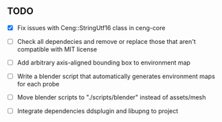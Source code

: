 TODO
------------------------------------------

- [X] Fix issues with Ceng::StringUtf16 class in ceng-core

- [ ] Check all dependecies and remove or replace 
      those that aren't compatible with MIT license
      
- [ ] Add arbitrary axis-aligned bounding box to environment map

- [ ] Write a blender script that automatically generates environment maps for each probe

- [ ] Move blender scripts to "./scripts/blender" instead of assets/mesh

- [ ] Integrate dependencies ddsplugin and libupng to project
